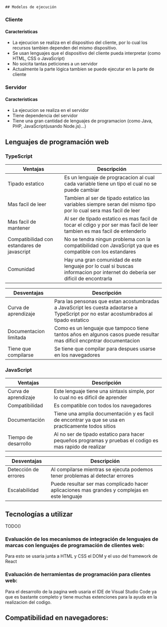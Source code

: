                                                                                                         ## Modelos de ejecución
### Cliente
#### Caracteristicas
- La ejecucion se realiza en el dispositivo del cliente, por lo cual los recursos tambien dependen del mismo dispositivo.
- Se usan lenguajes que el dispositivo del cliente pueda interpretar (como HTML, CSS o JavaScript)
- No soicita tantas peticiones a un servidor
- Actualmente la parte lógica tambien se puede ejecutar en la parte de cliente

### Servidor
#### Caracteristicas
- La ejecucion se realiza en el servidor
- Tiene dependencia del servidor
- Tiene una gran cantidad de lenguajes de programacion (como Java, PHP, JavaScript(usando Node.js)...)


## Lenguajes de programación web 
### TypeScript
| Ventajas                                    | Descripción                                                                                                                  |
|---------------------------------------------|------------------------------------------------------------------------------------------------------------------------------|
| Tipado estatico                             | Es un lenguaje de progracacion al cual cada variable tiene un tipo el cual no se puede cambiar                               |
| Mas facil de leer                           | Tambien al ser de tipado estatico las variables siempre seran del mismo tipo por lo cual sera mas facil de leer              |
| Mas facil de mantener                       | Al ser de tipado estatico es mas facil de tocar el cdigo y por ser mas facil de leer tambien es mas facil de entenderlo      |
| Compatibilidad con estandares de javascript | No se tendra ningun problema con la compatibilidad con JavaScript ya que es compatible con los estandares                    |
| Comunidad                                   | Hay una gran comunidad de este lenguaje por lo cual si buscas informacion por internet do deberia ser dificil de encontrarla |

| Desventajas                                 | Descripción |
|---------------------------------------------|-------------|
| Curva de aprendizaje                        | Para las pensonas que estan acostumbradas a JavaScript les cuesta adaotarse a TypeScript por no estar acostumbrados al tipado estatico |
| Documentacion limitada                      | Como es un lenguaje que tampoco tiene tantos años en algunos casos puede resultar mas dificil encpntrar documentacion |
| Tiene que compilarse                        | Se tiene que compilar para despues usarse en los navegadores |

### JavaScript
| Ventajas             | Descripción                                                                                                     |
|----------------------|-----------------------------------------------------------------------------------------------------------------|
| Curva de aprendizaje | Este lenguaje tiene una sintaxis simple, por lo cual no es dificil de aprender                                  |
| Compatibilidad       | Es compatible con todos los navegadores                                                                         |
| Documentación        | Tiene una amplia documentación y es facil de encontrar ya que se usa en practicamente todos sitios              |
| Tiempo de desarrollo | Al no ser de tipado estatico para hacer pequeños programas y pruebas el codigo es mas rapido de realizar        |

| Desventajas          | Descripción                                                                                   |
|----------------------|-----------------------------------------------------------------------------------------------|
| Detección de errores | Al compilarse mientras se ejecuta podemos tener problemas al detectar errores                 |
| Escalabilidad        | Puede resultar ser mas complicado hacer aplicaciones mas grandes y complejas en este lenguaje |

## Tecnologías a utilizar
TODO()
### Evaluación de los mecanismos de integración de lenguajes de marcas con lenguajes de programación de clientes web: 
Para esto se usaria junta a HTML y CSS el DOM y el uso del framework de React

### Evaluación de herramientas de programación para clientes web:
Para el desarrollo de la pagina web usaria el IDE de Visual Studio Code ya que es bastante completo y tiene muchas extenciones para la ayuda en la realizacion del codigo.  
## Compatibilidad en navegadores:

